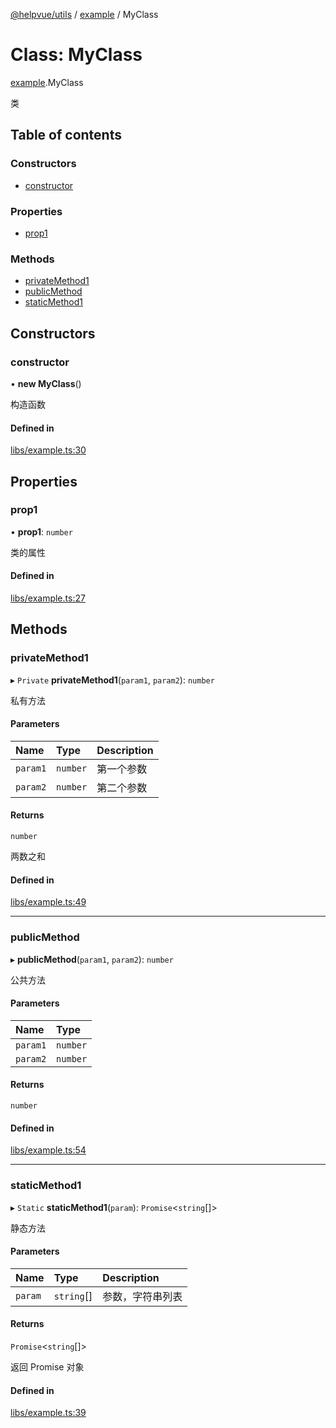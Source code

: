 [@helpvue/utils](../README.md) / [example](../modules/example.md) / MyClass

# Class: MyClass

[example](../modules/example.md).MyClass

类

## Table of contents

### Constructors

- [constructor](example.MyClass.md#constructor)

### Properties

- [prop1](example.MyClass.md#prop1)

### Methods

- [privateMethod1](example.MyClass.md#privatemethod1)
- [publicMethod](example.MyClass.md#publicmethod)
- [staticMethod1](example.MyClass.md#staticmethod1)

## Constructors

### constructor

• **new MyClass**()

构造函数

#### Defined in

[libs/example.ts:30](https://github.com/kgm0515/helpvue/blob/158e40d/packages/utils/src/libs/example.ts#L30)

## Properties

### prop1

• **prop1**: `number`

类的属性

#### Defined in

[libs/example.ts:27](https://github.com/kgm0515/helpvue/blob/158e40d/packages/utils/src/libs/example.ts#L27)

## Methods

### privateMethod1

▸ `Private` **privateMethod1**(`param1`, `param2`): `number`

私有方法

#### Parameters

| Name | Type | Description |
| :------ | :------ | :------ |
| `param1` | `number` | 第一个参数 |
| `param2` | `number` | 第二个参数 |

#### Returns

`number`

两数之和

#### Defined in

[libs/example.ts:49](https://github.com/kgm0515/helpvue/blob/158e40d/packages/utils/src/libs/example.ts#L49)

___

### publicMethod

▸ **publicMethod**(`param1`, `param2`): `number`

公共方法

#### Parameters

| Name | Type |
| :------ | :------ |
| `param1` | `number` |
| `param2` | `number` |

#### Returns

`number`

#### Defined in

[libs/example.ts:54](https://github.com/kgm0515/helpvue/blob/158e40d/packages/utils/src/libs/example.ts#L54)

___

### staticMethod1

▸ `Static` **staticMethod1**(`param`): `Promise`<`string`[]\>

静态方法

#### Parameters

| Name | Type | Description |
| :------ | :------ | :------ |
| `param` | `string`[] | 参数，字符串列表 |

#### Returns

`Promise`<`string`[]\>

返回 Promise 对象

#### Defined in

[libs/example.ts:39](https://github.com/kgm0515/helpvue/blob/158e40d/packages/utils/src/libs/example.ts#L39)
